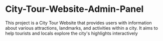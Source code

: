 # City-Tour-Website-Admin-Panel
 This project is a City Tour Website that provides users with information about various attractions, landmarks, and activities within a city. It aims to help tourists and locals explore the city's highlights interactively
